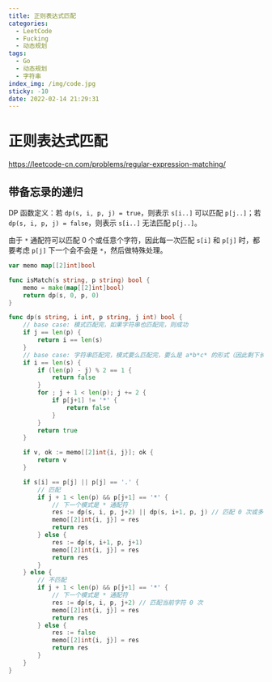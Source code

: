 ```yaml
---
title: 正则表达式匹配
categories:
  - LeetCode
  - Fucking
  - 动态规划
tags:
  - Go
  - 动态规划
  - 字符串
index_img: /img/code.jpg
sticky: -10
date: 2022-02-14 21:29:31
---
```


# 正则表达式匹配

https://leetcode-cn.com/problems/regular-expression-matching/

## 带备忘录的递归

DP 函数定义：若 `dp(s, i, p, j) = true`，则表示 `s[i..]` 可以匹配 `p[j..]`；若 `dp(s, i, p, j) = false`，则表示 `s[i..]` 无法匹配 `p[j..]`。

由于 `*` 通配符可以匹配 0 个或任意个字符，因此每一次匹配 `s[i]` 和 `p[j]` 时，都要考虑 `p[j]` 下一个会不会是 `*`，然后做特殊处理。

```go
var memo map[[2]int]bool

func isMatch(s string, p string) bool {
    memo = make(map[[2]int]bool)
    return dp(s, 0, p, 0)
}

func dp(s string, i int, p string, j int) bool {
    // base case: 模式匹配完，如果字符串也匹配完，则成功
    if j == len(p) {
        return i == len(s)
    }
    // base case: 字符串匹配完，模式要么匹配完，要么是 a*b*c* 的形式（因此剩下长度必须是偶数）
    if i == len(s) {
        if (len(p) - j) % 2 == 1 {
            return false
        }
        for ; j + 1 < len(p); j += 2 {
            if p[j+1] != '*' {
                return false
            }
        }
        return true
    }

    if v, ok := memo[[2]int{i, j}]; ok {
        return v
    }

    if s[i] == p[j] || p[j] == '.' {
        // 匹配
        if j + 1 < len(p) && p[j+1] == '*' {
            // 下一个模式是 * 通配符
            res := dp(s, i, p, j+2) || dp(s, i+1, p, j) // 匹配 0 次或多次
            memo[[2]int{i, j}] = res
            return res
        } else {
            res := dp(s, i+1, p, j+1)
            memo[[2]int{i, j}] = res
            return res
        }
    } else {
        // 不匹配
        if j + 1 < len(p) && p[j+1] == '*' {
            // 下一个模式是 * 通配符
            res := dp(s, i, p, j+2) // 匹配当前字符 0 次
            memo[[2]int{i, j}] = res
            return res
        } else {
            res := false
            memo[[2]int{i, j}] = res
            return res
        }
    }
}
```